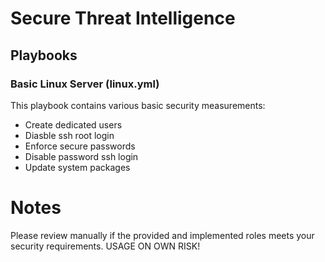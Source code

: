 # Secure Threat Intelligence

## Playbooks


### Basic Linux Server (linux.yml)

This playbook contains various basic security measurements: 

- Create dedicated users
- Diasble ssh root login
- Enforce secure passwords
- Disable password ssh login
- Update system packages





# Notes

Please review manually if the provided and implemented roles meets your security requirements. USAGE ON OWN RISK! 